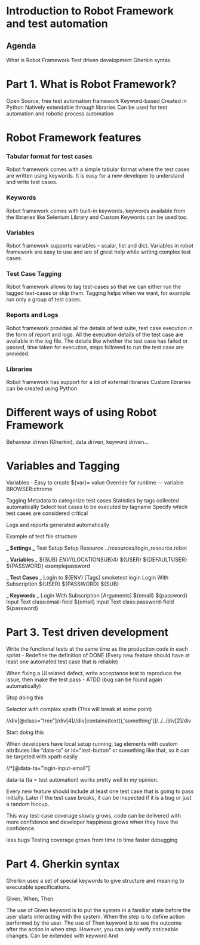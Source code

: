 # Introduction to Robot Framework and test automation

## Agenda

What is Robot Framework
Test driven development
Gherkin syntax

# Part 1. What is Robot Framework?

Open Source, free test automation framework
Keyword-based
Created in Python
Natively extendable through libraries
Can be used for test automation and robotic process automation

# Robot Framework features

### Tabular format for test cases

Robot framework comes with a simple tabular format where the test cases are written using keywords. It is easy for a new developer to understand and write test cases.

### Keywords

Robot framework comes with built-in keywords, keywords available from the libraries like Selenium Library and Custom Keywords can be used too.

### Variables

Robot framework supports variables – scalar, list and dict. Variables in robot framework are easy to use and are of great help while writing complex test cases.

### Test Case Tagging

Robot framework allows to tag test-cases so that we can either run the tagged test-cases or skip them. Tagging helps when we want, for example run only a group of test cases.

### Reports and Logs

Robot framework provides all the details of test suite, test case execution in the form of report and logs. All the execution details of the test case are available in the log file. The details like whether the test case has failed or passed, time taken for execution, steps followed to run the test case are provided.

### Libraries

Robot framework has support for a lot of external libraries
Custom libraries can be created using Python

# Different ways of using Robot Framework

Behaviour driven (Gherkin), data driven, keyword driven…

# Variables and Tagging

Variables - Easy to create ${var}= value
Override for runtime –- variable BROWSER:chrome

Tagging
Metadata to categorize test cases
Statistics by tags collected automatically
Select test cases to be executed by tagname
Specify which test cases are considered critical

Logs and reports generated automatically

Example of test file structure

**_ Settings _**
Test Setup Setup
Resource ../resources/login_resource.robot

**_ Variables _**
${SUB}    ${ENV}/${LOCATIONSUB}#/
${USER}    ${DEFAULTUSER}
${PASSWORD} examplepassword

**_ Test Cases _**
Login to ${ENV}
[Tags] smoketest login
Login With Subscription ${USER} ${PASSWORD} ${SUB}

**_ Keywords _**
Login With Subscription
[Arguments] ${email} ${password}
Input Text class:email-field ${email}
Input Text class:password-field ${password}

# Part 3. Test driven development

Write the functional tests at the same time as the production code in each sprint - Redefine the definition of DONE (Every new feature should have at least one automated test case that is reliable)

When fixing a UI related defect, write acceptance test to reproduce the issue, then make the test pass - ATDD (bug can be found again automatically)

Stop doing this

Selector with complex xpath (This will break at some point)

//div[@class="tree"]/div[4]//div[contains(text(),'something')]/../../div[2]/div

Start doing this

When developers have local setup running, tag elements with custom attributes like “data-ta” or id=”test-button” or something like that, so it can be targeted with xpath easily

//\*[@data-ta="login-input-email"]

data-ta (ta = test automation) works pretty well in my opinion.

Every new feature should include at least one test case that is going to pass initially. Later if the test case breaks, it can be inspected if it is a bug or just a random hiccup.

This way test-case coverage slowly grows, code can be delivered with more confidence and developer happiness grows when they have the confidence.

less bugs
Testing coverage grows from time to time
faster debugging

# Part 4. Gherkin syntax

Gherkin uses a set of special keywords to give structure and meaning to executable specifications.

Given, When, Then

The use of Given keyword is to put the system in a familiar state before the user starts interacting with the system.
When the step is to define action performed by the user.
The use of Then keyword is to see the outcome after the action in when step. However, you can only verify noticeable changes.
Can be extended with keyword And
